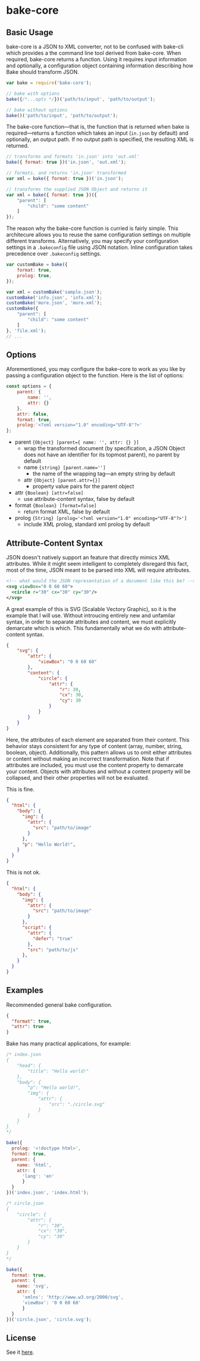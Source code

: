 # bake-core

## Basic Usage

bake-core is a JSON to XML converter, not to be confused with bake-cli which provides a the command line tool derived from bake-core. When required, bake-core returns a function. Using it requires input information and optionally, a configuration object containing information describing how Bake should transform JSON.

```javascript
var bake = require('bake-core');

// bake with options
bake({/*...opts */})('path/to/input', 'path/to/output');

// bake without options
bake()('path/to/input', 'path/to/output');
```

The bake-core function—that is, the function that is returned when bake is required—returns a function which takes an input (`in.json` by default) and optionally, an output path. If no output path is specified, the resulting XML is returned.

```javascript
// transforms and formats 'in.json' into 'out.xml'
bake({ format: true })('in.json', 'out.xml');

// formats, and returns 'in.json' transformed
var xml = bake({ format: true })('in.json');

// transforms the supplied JSON Object and returns it
var xml = bake({ format: true })({
    "parent": [
        "child": "some content"
    ]
});
```

The reason why the bake-core function is curried is fairly simple. This architecure allows you to reuse the same configuration settings on multiple different transforms. Alternatively, you may specify your configuration settings in a `.bakeconfig` file using JSON notation. Inline configuration takes precedence over `.bakeconfig` settings.	

```javascript
var customBake = bake({
    format: true,
    prolog: true,
});

var xml = customBake('sample.json');
customBake('info.json', 'info.xml');
customBake('more.json', 'more.xml');
customBake({
    "parent": [
        "child": "some content"
    ]
}, 'file.xml');
// ...
```
## Options

Aforementioned, you may configure the bake-core to work as you like by passing a configuration object to the function. Here is the list of options:

```javascript
const options = {
    parent: {
        name: '',
        attr: {}
    },
    attr: false,
    format: true,
    prolog:'<?xml version="1.0" encoding="UTF-8"?>'
};
```

- parent `{Object} [parent={ name: '', attr: {} }] `
  - wrap the transformed document (by specification, a JSON Object does not have an identifier for its topmost parent), no parent by default
  - name `{string} [parent.name='']`
    - the name of the wrapping tag—an empty string by default
  - attr `{Object} [parent.attr={}]`
    - property value pairs for the parent object
- attr `{Boolean} [attr=false]`
  - use attribute-content syntax, false by default
- format `{Boolean} [format=false]`
  - return format XML, false by default
- prolog `{String} [prolog='<?xml version="1.0" encoding="UTF-8"?>']`
  - include XML prolog, standard xml prolog by default

## Attribute-Content Syntax

JSON doesn't natively support an feature that directly mimics XML attributes. While it might seem intelligent to completely disregard this fact, most of the time, JSON meant to be parsed into XML will require attributes.

```xml
<!-- what would the JSON representation of a document like this be? -->
<svg viewBox="0 0 60 60">
  <circle r="30" cx="30" cy="30"/>
</svg>
```

A great example of this is SVG (Scalable Vectory Graphic), so it is the example that I will use. Without introucing entirely new and unfamilar syntax, in order to separate attributes and content, we must explicitly demarcate which is which. This fundamentally what we do with attribute-content syntax.

```json
{
    "svg": {
        "attr": {
            "viewBox": "0 0 60 60"
        },
        "content": {
            "circle": {
                "attr": {
                    "r": 30,
                    "cx": 30,
                    "cy": 30
                }
            }
        }
    }
}
```

Here, the attributes of each element are separated from their content. This behavior stays consistent for any type of content (array, number, string, boolean, object). Additionally, this pattern allows us to omit either attributes or content without making an incorrect transformation. Note that if attributes are included, you must use the content property to demarcate your content. Objects with attributes and without a content property will be collapsed, and their other properties will not be evaluated. 

This is fine.
```json
{
  "html": {
    "body": {
      "img": {
        "attr": {
          "src": "path/to/image"
        }
      },
      "p": "Hello World!",
    }
  }
}
````
This is not ok.
```json
{
  "html": {
    "body": {
      "img": {
        "attr": {
          "src": "path/to/image"
        }
      },
      "script": {
        "attr": {
          "defer": "true"
        },
        "src": "path/to/js"
      },
    }
  }
}
```

## Examples

Recommended general bake configuration.
```json
{
  "format": true,
  "attr": true
}
```
Bake has many practical applications, for example:
```javascript
/* index.json
{
    "head": {
        "title": "Hello world!"
    },
    "body": {
        "p": "Hello world!",
        "img": {
            "attr": {
                "src": "./circle.svg"
            }
        }
    }
}
*/

bake({
  prolog: '<!doctype html>',
  format: true,
  parent: { 
    name: 'html',
    attr: {
      'lang': 'en'
	  }
  }
})('index.json', 'index.html');

/* circle.json
{
    "circle": {
        "attr": {
            "r": "30",
            "cx": "30",
            "cy": "30"
        }
    }
}
*/

bake({
  format: true,
  parent: {
    name: 'svg',
    attr: {
      'xmlns': 'http://www.w3.org/2000/svg',
      'viewBox': '0 0 60 60'
	  }
  }
})('circle.json', 'circle.svg');
```

## License

See it [here](http://github.com/samolaogun/bake-core/blob/master/LICENSE).
